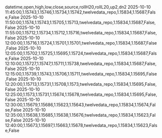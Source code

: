 datetime,open,high,low,close,source,rollH20,rollL20,up2,dn2
2025-10-10 11:45:00,1.15743,1.15746,1.15734,1.15742,twelvedata_repo,1.15834,1.15687,False,False
2025-10-10 11:50:00,1.1574,1.15743,1.15705,1.15713,twelvedata_repo,1.15834,1.15687,False,False
2025-10-10 11:55:00,1.15712,1.15734,1.15712,1.15716,twelvedata_repo,1.15834,1.15687,False,False
2025-10-10 12:00:00,1.15716,1.15724,1.15701,1.15701,twelvedata_repo,1.15834,1.15687,False,False
2025-10-10 12:05:00,1.15702,1.15725,1.15695,1.15724,twelvedata_repo,1.15834,1.15687,False,False
2025-10-10 12:10:00,1.15727,1.15747,1.15711,1.15738,twelvedata_repo,1.15834,1.15687,False,False
2025-10-10 12:15:00,1.15739,1.15743,1.15706,1.15711,twelvedata_repo,1.15834,1.15695,False,False
2025-10-10 12:20:00,1.15713,1.15731,1.15708,1.1573,twelvedata_repo,1.15834,1.15695,False,False
2025-10-10 12:25:00,1.1573,1.15731,1.15674,1.15678,twelvedata_repo,1.15834,1.15695,False,False
2025-10-10 12:30:00,1.15679,1.15686,1.15623,1.15643,twelvedata_repo,1.15834,1.15674,False,False
2025-10-10 12:35:00,1.15638,1.15685,1.15638,1.15676,twelvedata_repo,1.15834,1.15623,False,False
2025-10-10 12:40:00,1.15673,1.15697,1.15663,1.15678,twelvedata_repo,1.15834,1.15623,False,False

